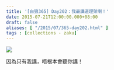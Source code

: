 ```yaml
---
title: '[白狼365] Day202：我最講道理架喇！'
date: 2015-07-21T12:00:00.000+08:00
draft: false
aliases: [ "/2015/07/365-day202.html" ]
tags : [collections - zaku]
---
```


![](/images/zaku202.jpg)

因為只有我講，唔根本會聽你講！
